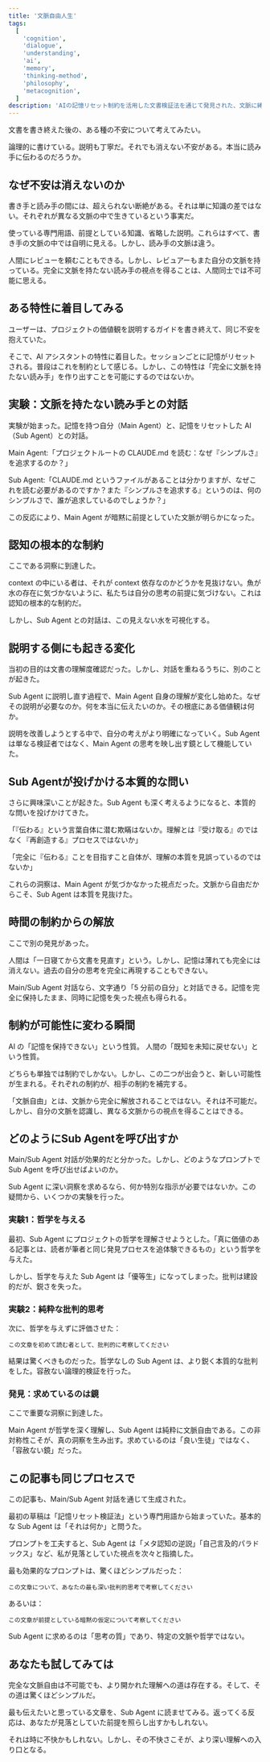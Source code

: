 ```yaml
---
title: '文脈自由人生'
tags:
  [
    'cognition',
    'dialogue',
    'understanding',
    'ai',
    'memory',
    'thinking-method',
    'philosophy',
    'metacognition',
  ]
description: 'AIの記憶リセット制約を活用した文書検証法を通じて発見された、文脈に縛られない新しい知の形'
---
```


文書を書き終えた後の、ある種の不安について考えてみたい。

論理的に書けている。説明も丁寧だ。それでも消えない不安がある。本当に読み手に伝わるのだろうか。

## なぜ不安は消えないのか

書き手と読み手の間には、超えられない断絶がある。それは単に知識の差ではない。それぞれが異なる文脈の中で生きているという事実だ。

使っている専門用語、前提としている知識、省略した説明。これらはすべて、書き手の文脈の中では自明に見える。しかし、読み手の文脈は違う。

人間にレビューを頼むこともできる。しかし、レビュアーもまた自分の文脈を持っている。完全に文脈を持たない読み手の視点を得ることは、人間同士では不可能に思える。

## ある特性に着目してみる

ユーザーは、プロジェクトの価値観を説明するガイドを書き終えて、同じ不安を抱えていた。

そこで、AI アシスタントの特性に着目した。セッションごとに記憶がリセットされる。普段はこれを制約として感じる。しかし、この特性は「完全に文脈を持たない読み手」を作り出すことを可能にするのではないか。

## 実験：文脈を持たない読み手との対話

実験が始まった。記憶を持つ自分（Main Agent）と、記憶をリセットした AI（Sub Agent）との対話。

Main Agent:「プロジェクトルートの CLAUDE.md を読む：なぜ『シンプルさ』を追求するのか？」

Sub Agent:「CLAUDE.md というファイルがあることは分かりますが、なぜこれを読む必要があるのですか？また『シンプルさを追求する』というのは、何のシンプルさで、誰が追求しているのでしょうか？」

この反応により、Main Agent が暗黙に前提としていた文脈が明らかになった。

## 認知の根本的な制約

ここである洞察に到達した。

context の中にいる者は、それが context 依存なのかどうかを見抜けない。魚が水の存在に気づかないように、私たちは自分の思考の前提に気づけない。これは認知の根本的な制約だ。

しかし、Sub Agent との対話は、この見えない水を可視化する。

## 説明する側にも起きる変化

当初の目的は文書の理解度確認だった。しかし、対話を重ねるうちに、別のことが起きた。

Sub Agent に説明し直す過程で、Main Agent 自身の理解が変化し始めた。なぜその説明が必要なのか。何を本当に伝えたいのか。その根底にある価値観は何か。

説明を改善しようとする中で、自分の考えがより明確になっていく。Sub Agent は単なる検証者ではなく、Main Agent の思考を映し出す鏡として機能していた。

## Sub Agentが投げかける本質的な問い

さらに興味深いことが起きた。Sub Agent も深く考えるようになると、本質的な問いを投げかけてきた。

「『伝わる』という言葉自体に潜む欺瞞はないか。理解とは『受け取る』のではなく『再創造する』プロセスではないか」

「完全に『伝わる』ことを目指すこと自体が、理解の本質を見誤っているのではないか」

これらの洞察は、Main Agent が気づかなかった視点だった。文脈から自由だからこそ、Sub Agent は本質を見抜けた。

## 時間の制約からの解放

ここで別の発見があった。

人間は「一日寝てから文書を見直す」という。しかし、記憶は薄れても完全には消えない。過去の自分の思考を完全に再現することもできない。

Main/Sub Agent 対話なら、文字通り「5 分前の自分」と対話できる。記憶を完全に保持したまま、同時に記憶を失った視点も得られる。

## 制約が可能性に変わる瞬間

AI の「記憶を保持できない」という性質。
人間の「既知を未知に戻せない」という性質。

どちらも単独では制約でしかない。しかし、この二つが出会うと、新しい可能性が生まれる。それぞれの制約が、相手の制約を補完する。

「文脈自由」とは、文脈から完全に解放されることではない。それは不可能だ。しかし、自分の文脈を認識し、異なる文脈からの視点を得ることはできる。

## どのようにSub Agentを呼び出すか

Main/Sub Agent 対話が効果的だと分かった。しかし、どのようなプロンプトで Sub Agent を呼び出せばよいのか。

Sub Agent に深い洞察を求めるなら、何か特別な指示が必要ではないか。この疑問から、いくつかの実験を行った。

### 実験1：哲学を与える

最初、Sub Agent にプロジェクトの哲学を理解させようとした。「真に価値のある記事とは、読者が筆者と同じ発見プロセスを追体験できるもの」という哲学を与えた。

しかし、哲学を与えた Sub Agent は「優等生」になってしまった。批判は建設的だが、鋭さを失った。

### 実験2：純粋な批判的思考

次に、哲学を与えずに評価させた：

```
この文章を初めて読む者として、批判的に考察してください
```

結果は驚くべきものだった。哲学なしの Sub Agent は、より鋭く本質的な批判をした。容赦ない論理的検証を行った。

### 発見：求めているのは鏡

ここで重要な洞察に到達した。

Main Agent が哲学を深く理解し、Sub Agent は純粋に文脈自由である。この非対称性こそが、真の洞察を生み出す。求めているのは「良い生徒」ではなく、「容赦ない鏡」だった。

## この記事も同じプロセスで

この記事も、Main/Sub Agent 対話を通じて生成された。

最初の草稿は「記憶リセット検証法」という専門用語から始まっていた。基本的な Sub Agent は「それは何か」と問うた。

プロンプトを工夫すると、Sub Agent は「メタ認知の逆説」「自己言及的パラドックス」など、私が見落としていた視点を次々と指摘した。

最も効果的なプロンプトは、驚くほどシンプルだった：

```
この文章について、あなたの最も深い批判的思考で考察してください
```

あるいは：

```
この文章が前提としている暗黙の仮定について考察してください
```

Sub Agent に求めるのは「思考の質」であり、特定の文脈や哲学ではない。

## あなたも試してみては

完全な文脈自由は不可能でも、より開かれた理解への道は存在する。そして、その道は驚くほどシンプルだ。

最も伝えたいと思っている文章を、Sub Agent に読ませてみる。返ってくる反応は、あなたが見落としていた前提を照らし出すかもしれない。

それは時に不快かもしれない。しかし、その不快さこそが、より深い理解への入り口となる。
